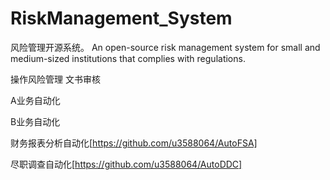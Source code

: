 # RiskManagement_System
风险管理开源系统。
An open-source risk management system for small and medium-sized institutions that complies with regulations.


操作风险管理
文书审核

A业务自动化

B业务自动化

财务报表分析自动化[https://github.com/u3588064/AutoFSA]

尽职调查自动化[https://github.com/u3588064/AutoDDC] 
